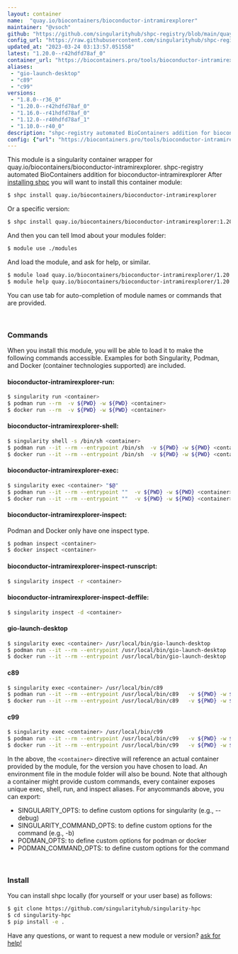 ```yaml
---
layout: container
name:  "quay.io/biocontainers/bioconductor-intramirexplorer"
maintainer: "@vsoch"
github: "https://github.com/singularityhub/shpc-registry/blob/main/quay.io/biocontainers/bioconductor-intramirexplorer/container.yaml"
config_url: "https://raw.githubusercontent.com/singularityhub/shpc-registry/main/quay.io/biocontainers/bioconductor-intramirexplorer/container.yaml"
updated_at: "2023-03-24 03:13:57.051558"
latest: "1.20.0--r42hdfd78af_0"
container_url: "https://biocontainers.pro/tools/bioconductor-intramirexplorer"
aliases:
 - "gio-launch-desktop"
 - "c89"
 - "c99"
versions:
 - "1.8.0--r36_0"
 - "1.20.0--r42hdfd78af_0"
 - "1.16.0--r41hdfd78af_0"
 - "1.12.0--r40hdfd78af_1"
 - "1.10.0--r40_0"
description: "shpc-registry automated BioContainers addition for bioconductor-intramirexplorer"
config: {"url": "https://biocontainers.pro/tools/bioconductor-intramirexplorer", "maintainer": "@vsoch", "description": "shpc-registry automated BioContainers addition for bioconductor-intramirexplorer", "latest": {"1.20.0--r42hdfd78af_0": "sha256:316129c5429c796e36e4b59de14b29463279ebd2adaf144764631043f5069118"}, "tags": {"1.8.0--r36_0": "sha256:75a4204f890dc897c6e4fc76b2a5edaa92c3b699e0153f194bf71abcef910aba", "1.20.0--r42hdfd78af_0": "sha256:316129c5429c796e36e4b59de14b29463279ebd2adaf144764631043f5069118", "1.16.0--r41hdfd78af_0": "sha256:cba9a6685eb0e813136ce52d0272b64bdfe945faa278ae48891253e6a3329e8f", "1.12.0--r40hdfd78af_1": "sha256:5ad974bd511f85be5c933ae5a37e0aeff490238187f8585c43af37d68eda1bf9", "1.10.0--r40_0": "sha256:6c535908a8999195222df4c16c0741a67524036be460eef385bd3aba0eca3d67"}, "docker": "quay.io/biocontainers/bioconductor-intramirexplorer", "aliases": {"gio-launch-desktop": "/usr/local/bin/gio-launch-desktop", "c89": "/usr/local/bin/c89", "c99": "/usr/local/bin/c99"}}
---
```


This module is a singularity container wrapper for quay.io/biocontainers/bioconductor-intramirexplorer.
shpc-registry automated BioContainers addition for bioconductor-intramirexplorer
After [installing shpc](#install) you will want to install this container module:


```bash
$ shpc install quay.io/biocontainers/bioconductor-intramirexplorer
```

Or a specific version:

```bash
$ shpc install quay.io/biocontainers/bioconductor-intramirexplorer:1.20.0--r42hdfd78af_0
```

And then you can tell lmod about your modules folder:

```bash
$ module use ./modules
```

And load the module, and ask for help, or similar.

```bash
$ module load quay.io/biocontainers/bioconductor-intramirexplorer/1.20.0--r42hdfd78af_0
$ module help quay.io/biocontainers/bioconductor-intramirexplorer/1.20.0--r42hdfd78af_0
```

You can use tab for auto-completion of module names or commands that are provided.

<br>

### Commands

When you install this module, you will be able to load it to make the following commands accessible.
Examples for both Singularity, Podman, and Docker (container technologies supported) are included.

#### bioconductor-intramirexplorer-run:

```bash
$ singularity run <container>
$ podman run --rm  -v ${PWD} -w ${PWD} <container>
$ docker run --rm  -v ${PWD} -w ${PWD} <container>
```

#### bioconductor-intramirexplorer-shell:

```bash
$ singularity shell -s /bin/sh <container>
$ podman run --it --rm --entrypoint /bin/sh  -v ${PWD} -w ${PWD} <container>
$ docker run --it --rm --entrypoint /bin/sh  -v ${PWD} -w ${PWD} <container>
```

#### bioconductor-intramirexplorer-exec:

```bash
$ singularity exec <container> "$@"
$ podman run --it --rm --entrypoint ""  -v ${PWD} -w ${PWD} <container> "$@"
$ docker run --it --rm --entrypoint ""  -v ${PWD} -w ${PWD} <container> "$@"
```

#### bioconductor-intramirexplorer-inspect:

Podman and Docker only have one inspect type.

```bash
$ podman inspect <container>
$ docker inspect <container>
```

#### bioconductor-intramirexplorer-inspect-runscript:

```bash
$ singularity inspect -r <container>
```

#### bioconductor-intramirexplorer-inspect-deffile:

```bash
$ singularity inspect -d <container>
```


#### gio-launch-desktop

```bash
$ singularity exec <container> /usr/local/bin/gio-launch-desktop
$ podman run --it --rm --entrypoint /usr/local/bin/gio-launch-desktop   -v ${PWD} -w ${PWD} <container> -c " $@"
$ docker run --it --rm --entrypoint /usr/local/bin/gio-launch-desktop   -v ${PWD} -w ${PWD} <container> -c " $@"
```


#### c89

```bash
$ singularity exec <container> /usr/local/bin/c89
$ podman run --it --rm --entrypoint /usr/local/bin/c89   -v ${PWD} -w ${PWD} <container> -c " $@"
$ docker run --it --rm --entrypoint /usr/local/bin/c89   -v ${PWD} -w ${PWD} <container> -c " $@"
```


#### c99

```bash
$ singularity exec <container> /usr/local/bin/c99
$ podman run --it --rm --entrypoint /usr/local/bin/c99   -v ${PWD} -w ${PWD} <container> -c " $@"
$ docker run --it --rm --entrypoint /usr/local/bin/c99   -v ${PWD} -w ${PWD} <container> -c " $@"
```



In the above, the `<container>` directive will reference an actual container provided
by the module, for the version you have chosen to load. An environment file in the
module folder will also be bound. Note that although a container
might provide custom commands, every container exposes unique exec, shell, run, and
inspect aliases. For anycommands above, you can export:

 - SINGULARITY_OPTS: to define custom options for singularity (e.g., --debug)
 - SINGULARITY_COMMAND_OPTS: to define custom options for the command (e.g., -b)
 - PODMAN_OPTS: to define custom options for podman or docker
 - PODMAN_COMMAND_OPTS: to define custom options for the command

<br>

### Install

You can install shpc locally (for yourself or your user base) as follows:

```bash
$ git clone https://github.com/singularityhub/singularity-hpc
$ cd singularity-hpc
$ pip install -e .
```

Have any questions, or want to request a new module or version? [ask for help!](https://github.com/singularityhub/singularity-hpc/issues)